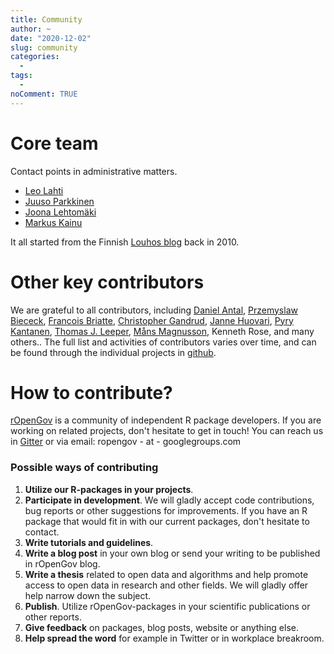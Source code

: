 ```yaml
---
title: Community
author: ~
date: "2020-12-02"
slug: community
categories:
  -
tags:
  -  
noComment: TRUE
---
```


# Core team

Contact points in administrative matters.

- [Leo Lahti](http://www.iki.fi/Leo.Lahti)
- [Juuso Parkkinen](http://ouzor.github.io/)
- [Joona Lehtomäki](https://github.com/jlehtoma)
- [Markus Kainu](https://github.com/muuankarski)

It all started from the Finnish [Louhos blog](http://louhos.github.io) back in 2010.


# Other key contributors

We are grateful to all contributors, including [Daniel Antal](https://github.com/antaldaniel), [Przemyslaw Biececk](https://github.com/pbiecek), [Francois Briatte](https://github.com/briatte), [Christopher Gandrud](https://github.com/christophergandrud), [Janne Huovari](https://github.com/jhuovari), [Pyry Kantanen](https://github.com/pitkant), [Thomas J. Leeper](https://github.com/mansmeg), [Måns Magnusson](https://github.com/mansmeg), Kenneth Rose, and many others.. The full list and activities of contributors varies over time, and can be found through the individual projects in [github](http://github.com/ropengov). 


# How to contribute?

[rOpenGov](http://ropengov.github.io) </a> is a community of independent R package developers. If you are working on related projects, don't hesitate to get in touch! You can reach us in [Gitter](https://gitter.im/rOpenGov/home) or via email: ropengov - at - googlegroups.com

### Possible ways of contributing

1. **Utilize our R-packages in your projects**.
2. **Participate in development**. We will gladly accept code contributions, bug reports or other suggestions for improvements. If you have an R package that would fit in with our current packages, don't hesitate to contact.
3. **Write tutorials and guidelines**. 
4. **Write a blog post** in your own blog or send your writing to be published in rOpenGov blog.
5. **Write a thesis** related to open data and algorithms and help promote access to open data in research and other fields. We will gladly offer help narrow down the subject.
6. **Publish**. Utilize rOpenGov-packages in your scientific publications or other reports.
7. **Give feedback** on packages, blog posts, website or anything else.
8. **Help spread the word** for example in Twitter or in workplace breakroom.


